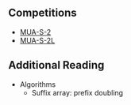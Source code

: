 ## Competitions

- [MUA-S-2][muas2]
- [MUA-S-2L][muas2l]

## Additional Reading
- Algorithms
  - Suffix array: prefix doubling
  
  
  
  
  

[muas2]: https://vjudge.net/contest/305652
[muas2l]: https://vjudge.net/contest/305818
